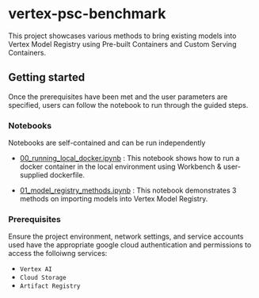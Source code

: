 # vertex-psc-benchmark

This project showcases various methods to bring existing models into Vertex Model Registry using Pre-built Containers and Custom Serving Containers.


## Getting started

Once the prerequisites have been met and the user parameters are specified, users can follow the notebook to run through the guided steps.

### Notebooks

Notebooks are self-contained and can be run independently

* [00_running_local_docker.ipynb](./00_running_local_docker.ipynb) : This notebook shows how to run a docker container in the local environment using Workbench & user-supplied dockerfile.

* [01_model_registry_methods.ipynb](./01_model_registry_methods.ipynb) : This notebook demonstrates 3 methods on importing models into Vertex Model Registry.



### Prerequisites

Ensure the project environment, network settings, and service accounts used have the appropriate google cloud authentication and permissions to access the folloiwng services:
- `Vertex AI`
- `Cloud Storage`
- `Artifact Registry`

